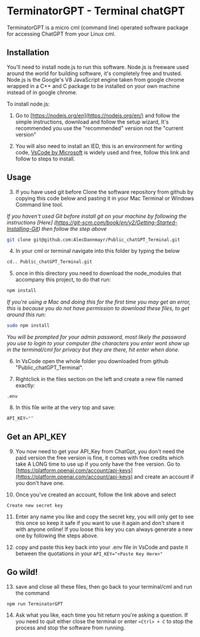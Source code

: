 # TerminatorGPT - Terminal chatGPT

TerminatorGPT is a micro cml (command line) operated software package for accessing ChatGPT from your Linux cml. 

## Installation

You'll need to install node.js to run this software. Node.js is freeware used around the world for building software, it's completely free and trusted. Node.js is the Google's V8 JavaScript engine taken from google chrome wrapped in a C++ and C package to be installed on your own machine instead of in google chrome.


To install node.js:

1) Go to [https://nodejs.org/en](https://nodejs.org/en/) and follow the simple instructions, download and follow the setup wizard, It's recommended you use the "recommended" version not the "current version" 

2) You will also need to install an IED, this is an environment for writing code, [VsCode by Microsoft](https://code.visualstudio.com/) is widely used and free, follow this link and follow to steps to install.

## Usage 

3) If you have used git before Clone the software repository from github by copying this code below and pasting it in your Mac Terminal or Windows Command line tool.

*If you haven't used Git before install git on your machine by following the instructions [Here] (https://git-scm.com/book/en/v2/Getting-Started-Installing-Git) then follow the step above*

```bash
git clone git@github.com:AlecDannmayr/Public_chatGPT_Terminal.git
```

4) In your cml or terminal navigate into this folder by typing the below

```bash
cd.. Public_chatGPT_Terminal.git
```

5) once in this directory you need to download the node_modules that accompany this project, to do that run:

```bash
npm install
```

*If you're using a Mac and doing this for the first time you may get an error, this is because you do not have permission to download these files, to get around this run:*

```bash
sudo npm install
```

*You will be prompted for your admin password, most likely the password you use to login to your computer (the characters you enter wont show up in the terminal/cml for privacy but they are there, hit enter when done.* 

6. In VsCode open the whole folder you downloaded from github "Public_chatGPT_Terminal".

7. Rightclick in the files section on the left and create a new file named exactly:

```file
.env
```

8. In this file write at the very top and save:

```javascript
API_KEY=""
```

## Get an API_KEY 

9. You now need to get your API_Key from ChatGpt, you don't need the paid version the free version is fine, it comes with free credits which take A LONG time to use up if you only have the free version. Go to [https://platform.openai.com/account/api-keys](https://platform.openai.com/account/api-keys) and create an account if you don't have one.

10. Once you've created an account, follow the link above and select 

```Create new secret key```

11. Enter any name you like and copy the secret key, you will only get to see this once so keep it safe if you want to use it again and don't share it with anyone online! If you loose this key you can always generate a new one by following the steps above.

12. copy and paste this key back into your .env file in VsCode and paste it between the quotations in your ```API_KEY="<Paste Key Here>"```

## Go wild! 

13. save and close all these files, then go back to your terminal/cml and run the command

```bash
npm run TerminatorGPT
```

14. Ask what you like, each time you hit return you're asking a question. If you need to quit either close the terminal or enter ```<Ctrl> + C``` to stop the process and stop the software from running.
